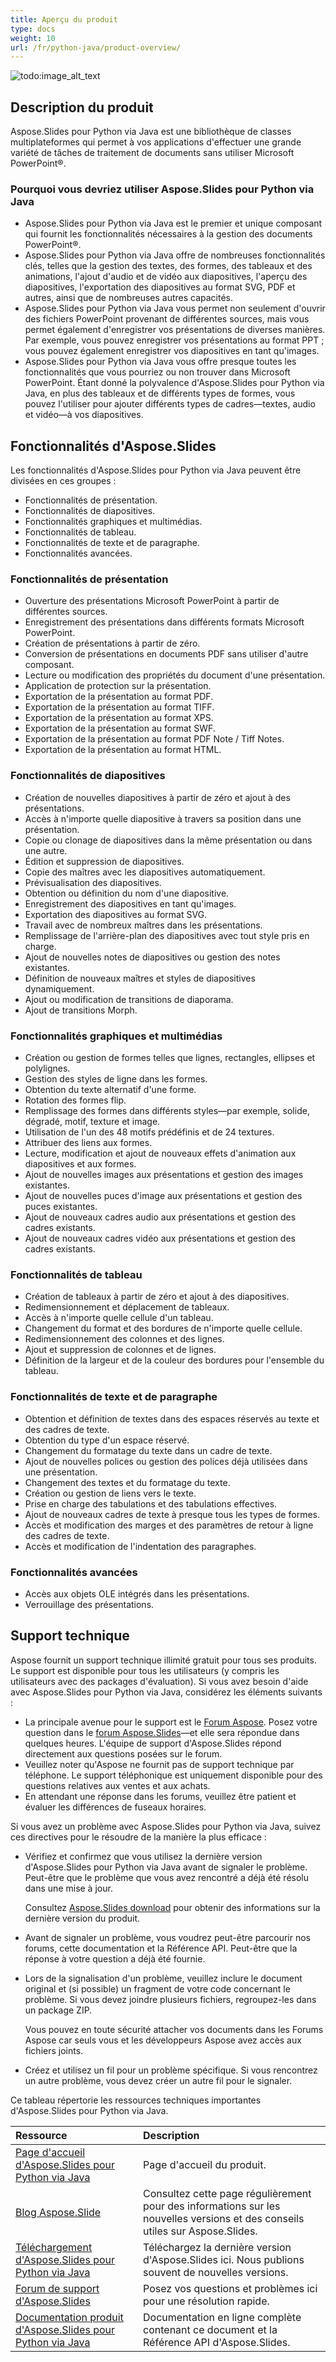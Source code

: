 ```yaml
---
title: Aperçu du produit
type: docs
weight: 10
url: /fr/python-java/product-overview/
---
```


![todo:image_alt_text](aspose_slides-for-python-via-java.png)

## **Description du produit**
Aspose.Slides pour Python via Java est une bibliothèque de classes multiplateformes qui permet à vos applications d'effectuer une grande variété de tâches de traitement de documents sans utiliser Microsoft PowerPoint®.

### Pourquoi vous devriez utiliser Aspose.Slides pour Python via Java

- Aspose.Slides pour Python via Java est le premier et unique composant qui fournit les fonctionnalités nécessaires à la gestion des documents PowerPoint®. 
- Aspose.Slides pour Python via Java offre de nombreuses fonctionnalités clés, telles que la gestion des textes, des formes, des tableaux et des animations, l'ajout d'audio et de vidéo aux diapositives, l'aperçu des diapositives, l'exportation des diapositives au format SVG, PDF et autres, ainsi que de nombreuses autres capacités. 
- Aspose.Slides pour Python via Java vous permet non seulement d'ouvrir des fichiers PowerPoint provenant de différentes sources, mais vous permet également d'enregistrer vos présentations de diverses manières. Par exemple, vous pouvez enregistrer vos présentations au format PPT ; vous pouvez également enregistrer vos diapositives en tant qu'images. 
- Aspose.Slides pour Python via Java vous offre presque toutes les fonctionnalités que vous pourriez ou non trouver dans Microsoft PowerPoint. Étant donné la polyvalence d'Aspose.Slides pour Python via Java, en plus des tableaux et de différents types de formes, vous pouvez l'utiliser pour ajouter différents types de cadres—textes, audio et vidéo—à vos diapositives. 

## **Fonctionnalités d'Aspose.Slides**

Les fonctionnalités d'Aspose.Slides pour Python via Java peuvent être divisées en ces groupes :

- Fonctionnalités de présentation.
- Fonctionnalités de diapositives.
- Fonctionnalités graphiques et multimédias.
- Fonctionnalités de tableau.
- Fonctionnalités de texte et de paragraphe.
- Fonctionnalités avancées.

### **Fonctionnalités de présentation**

- Ouverture des présentations Microsoft PowerPoint à partir de différentes sources.
- Enregistrement des présentations dans différents formats Microsoft PowerPoint.
- Création de présentations à partir de zéro.
- Conversion de présentations en documents PDF sans utiliser d'autre composant.
- Lecture ou modification des propriétés du document d'une présentation.
- Application de protection sur la présentation.
- Exportation de la présentation au format PDF.
- Exportation de la présentation au format TIFF.
- Exportation de la présentation au format XPS.
- Exportation de la présentation au format SWF.
- Exportation de la présentation au format PDF Note / Tiff Notes.
- Exportation de la présentation au format HTML.

### **Fonctionnalités de diapositives**

- Création de nouvelles diapositives à partir de zéro et ajout à des présentations.
- Accès à n'importe quelle diapositive à travers sa position dans une présentation.
- Copie ou clonage de diapositives dans la même présentation ou dans une autre.
- Édition et suppression de diapositives.
- Copie des maîtres avec les diapositives automatiquement.
- Prévisualisation des diapositives.
- Obtention ou définition du nom d'une diapositive.
- Enregistrement des diapositives en tant qu'images.
- Exportation des diapositives au format SVG.
- Travail avec de nombreux maîtres dans les présentations.
- Remplissage de l'arrière-plan des diapositives avec tout style pris en charge.
- Ajout de nouvelles notes de diapositives ou gestion des notes existantes.
- Définition de nouveaux maîtres et styles de diapositives dynamiquement.
- Ajout ou modification de transitions de diaporama.
- Ajout de transitions Morph.

### **Fonctionnalités graphiques et multimédias**

- Création ou gestion de formes telles que lignes, rectangles, ellipses et polylignes.
- Gestion des styles de ligne dans les formes.
- Obtention du texte alternatif d'une forme.
- Rotation des formes flip.
- Remplissage des formes dans différents styles—par exemple, solide, dégradé, motif, texture et image.
- Utilisation de l'un des 48 motifs prédéfinis et de 24 textures.
- Attribuer des liens aux formes.
- Lecture, modification et ajout de nouveaux effets d'animation aux diapositives et aux formes.
- Ajout de nouvelles images aux présentations et gestion des images existantes.
- Ajout de nouvelles puces d'image aux présentations et gestion des puces existantes.
- Ajout de nouveaux cadres audio aux présentations et gestion des cadres existants.
- Ajout de nouveaux cadres vidéo aux présentations et gestion des cadres existants.

### **Fonctionnalités de tableau**

- Création de tableaux à partir de zéro et ajout à des diapositives.
- Redimensionnement et déplacement de tableaux.
- Accès à n'importe quelle cellule d'un tableau.
- Changement du format et des bordures de n'importe quelle cellule.
- Redimensionnement des colonnes et des lignes.
- Ajout et suppression de colonnes et de lignes.
- Définition de la largeur et de la couleur des bordures pour l'ensemble du tableau.

### **Fonctionnalités de texte et de paragraphe**

- Obtention et définition de textes dans des espaces réservés au texte et des cadres de texte.
- Obtention du type d'un espace réservé.
- Changement du formatage du texte dans un cadre de texte.
- Ajout de nouvelles polices ou gestion des polices déjà utilisées dans une présentation.
- Changement des textes et du formatage du texte.
- Création ou gestion de liens vers le texte.
- Prise en charge des tabulations et des tabulations effectives.
- Ajout de nouveaux cadres de texte à presque tous les types de formes.
- Accès et modification des marges et des paramètres de retour à ligne des cadres de texte.
- Accès et modification de l'indentation des paragraphes.

### **Fonctionnalités avancées**

- Accès aux objets OLE intégrés dans les présentations.
- Verrouillage des présentations.

## **Support technique**

Aspose fournit un support technique illimité gratuit pour tous ses produits. Le support est disponible pour tous les utilisateurs (y compris les utilisateurs avec des packages d'évaluation). Si vous avez besoin d'aide avec Aspose.Slides pour Python via Java, considérez les éléments suivants :

- La principale avenue pour le support est le [Forum Aspose](https://forum.aspose.com/). Posez votre question dans le [forum Aspose.Slides](https://forum.aspose.com/c/slides/11)—et elle sera répondue dans quelques heures. L'équipe de support d'Aspose.Slides répond directement aux questions posées sur le forum.
- Veuillez noter qu'Aspose ne fournit pas de support technique par téléphone. Le support téléphonique est uniquement disponible pour des questions relatives aux ventes et aux achats.
- En attendant une réponse dans les forums, veuillez être patient et évaluer les différences de fuseaux horaires.

Si vous avez un problème avec Aspose.Slides pour Python via Java, suivez ces directives pour le résoudre de la manière la plus efficace :

- Vérifiez et confirmez que vous utilisez la dernière version d'Aspose.Slides pour Python via Java avant de signaler le problème. Peut-être que le problème que vous avez rencontré a déjà été résolu dans une mise à jour.  

  Consultez [Aspose.Slides download](https://releases.aspose.com/slides/python-java/) pour obtenir des informations sur la dernière version du produit.

- Avant de signaler un problème, vous voudrez peut-être parcourir nos forums, cette documentation et la Référence API. Peut-être que la réponse à votre question a déjà été fournie. 

- Lors de la signalisation d'un problème, veuillez inclure le document original et (si possible) un fragment de votre code concernant le problème. Si vous devez joindre plusieurs fichiers, regroupez-les dans un package ZIP. 

  Vous pouvez en toute sécurité attacher vos documents dans les Forums Aspose car seuls vous et les développeurs Aspose avez accès aux fichiers joints.

- Créez et utilisez un fil pour un problème spécifique. Si vous rencontrez un autre problème, vous devez créer un autre fil pour le signaler. 

Ce tableau répertorie les ressources techniques importantes d'Aspose.Slides pour Python via Java.

|**Ressource**|**Description**|
| :- | :- |
|[Page d'accueil d'Aspose.Slides pour Python via Java](https://products.aspose.com/slides/python-java/)|Page d'accueil du produit.|
|[Blog Aspose.Slide](https://blog.aspose.com/category/slides/)|Consultez cette page régulièrement pour des informations sur les nouvelles versions et des conseils utiles sur Aspose.Slides.|
|[Téléchargement d'Aspose.Slides pour Python via Java](https://releases.aspose.com/slides/python-java/)|Téléchargez la dernière version d'Aspose.Slides ici. Nous publions souvent de nouvelles versions.|
|[Forum de support d'Aspose.Slides](https://forum.aspose.com/c/slides/11)|Posez vos questions et problèmes ici pour une résolution rapide.|
|[Documentation produit d'Aspose.Slides pour Python via Java](/slides/fr/python-java/)|Documentation en ligne complète contenant ce document et la Référence API d'Aspose.Slides.|